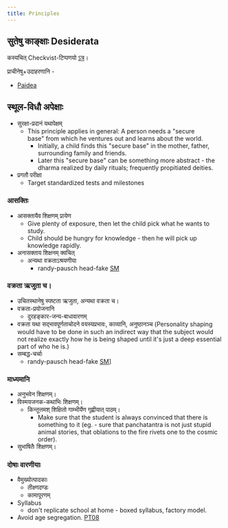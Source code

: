 ```yaml
---
title: Principles
---
```


## सुतेषु काङ्क्षाः Desiderata

कस्यचित् Checkvist-टिप्पणयो [ऽत्र](https://checkvist.com/checklists/575542-desiderata)।

  

प्राचीनेषु+उदाहरणानि -

- [Paidea](https://en.wikipedia.org/wiki/Paideia) 

## स्थूल-विधौ अपेक्षाः

- सुरक्षा-प्रदानं यथापेक्षम्
    - This principle applies in general: A person needs a "secure base" from which he ventures out and learns about the world.
        - Initially, a child finds this "secure base" in the mother, father, surrounding family and friends.
        - Later this "secure base" can be something more abstract - the dharma realized by daily rituals; frequently propitiated deities.
- प्रगतौ परीक्षा
    - Target standardized tests and milestones

### आसक्तिः
- आसक्तायैव शिक्षणम् प्रायेण
    - Give plenty of exposure, then let the child pick what he wants to study.
    - Child should be hungry for knowledge - then he will pick up knowledge rapidly.
- अनासक्ताय शिक्षनम् क्वचित्
    - अन्यथा वक्रताऽश्रयणीया
        - randy-pausch head-fake [SM](https://groups.google.com/forum/#!topic/sadaswada/gdNblE48JhI)

### वक्रता ऋजुता च।
- उचितस्थानेषु स्पष्टता ऋजुता, अन्यथा वक्रता च।
- वक्रता-प्रयोजनानि
    - दुरहङ्कार-जन्य-बाधावारणम्
- वक्रता यथा सद्भावपूर्णताचोदने वयस्यप्रभावः, काव्यानि, अनुष्ठानञ्च (Personality shaping would have to be done in such an indirect way that the subject would not realize exactly how he is being shaped until it's just a deep essential part of who he is.)
- सम्बद्ध-चर्चाः
    - randy-pausch head-fake [SM](https://groups.google.com/forum/#!topic/sadaswada/gdNblE48JhI)\]

### माध्यमानि
- अनुभवेन शिक्षणम्।
- विस्मयजनक-कथाभिः शिक्षणम्।
  - किन्तूत्तमश् शिक्षितो गाम्भीर्येण गृह्णीयात् पाठम्।
      - Make sure that the student is always convinced that there is something to it (eg. - sure that panchatantra is not just stupid animal stories, that oblations to the fire rivets one to the cosmic order).
- सुभाषितैः शिक्षणम्।

### दोषाः वारणीयाः

- वैमुख्योत्पादकाः
    - तीक्ष्णदण्डः
    - कामापूरणम्
- Syllabus
    - don't replicate school at home - boxed syllabus, factory model.
- Avoid age segregation. [PT08](https://www.psychologytoday.com/us/blog/freedom-learn/200809/why-we-should-stop-segregating-children-age-part-i?fbclid=IwAR3-DH9_fw4LezAM7L_cryu-C63i6jskdagRD-LmHJVT4_DXEB-Ta2ooToo)